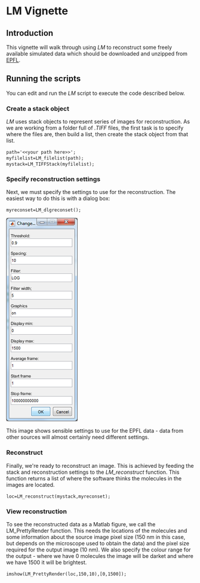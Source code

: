# LM Vignette

## Introduction

This vignette will walk through using *LM* to reconstruct some freely available simulated data which should be downloaded and unzipped from [EPFL](http://bigwww.epfl.ch/smlm/challenge2013/datasets/Tubulins_I/index.html).

## Running the scripts

You can edit and run the *LM* script to execute the code described below.

### Create a stack object

*LM* uses stack objects to represent series of images for reconstruction. As we are working from a folder full of *.TIFF* files, the first task is to specify where the files are, then build a list, then create the stack object from that list.


```
path='<<your path here>>';
myfilelist=LM_filelist(path);
mystack=LM_TIFFStack(myfilelist);
```

### Specify reconstruction settings

Next, we must specify the settings to use for the reconstruction. The easiest way to do this is with a dialog box:

```
myreconset=LM_dlgreconset();
```

![Reconstruction Settings Dialog](reconset_dialog.png "Reconstruction Settings Dialog")

This image shows sensible settings to use for the EPFL data - data from other sources will almost certainly need different settings.

### Reconstruct

Finally, we're ready to reconstruct an image. This is achieved by feeding the stack and reconstruction settings to the *LM_reconstruct* function. This function returns a list of where the software thinks the molecules in the images are located.

```
loc=LM_reconstruct(mystack,myreconset);
```

### View reconstruction

To see the reconstructed data as a Matlab figure, we call the LM_PrettyRender function. This needs the locations of the molecules and some information about the source image pixel size (150 nm in this case, but depends on the microscope used to obtain the data) and the pixel size required for the output image (10 nm). We also specify the colour range for the output - where we have 0 molecules the image will be darket and where we have 1500 it will be brightest.

```
imshow(LM_PrettyRender(loc,150,10),[0,1500]);
```